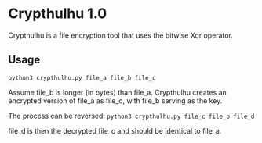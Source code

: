 # Crypthulhu 1.0
Crypthulhu is a file encryption tool that uses the bitwise Xor operator.

## Usage
```python3 crypthulhu.py file_a file_b file_c```

Assume file_b is longer (in bytes) than file_a. Crypthulhu creates an encrypted version of file_a as file_c, with file_b serving as the key.

The process can be reversed: 
```python3 crypthulhu.py file_c file_b file_d```

file_d is then the decrypted file_c and should be identical to file_a.
